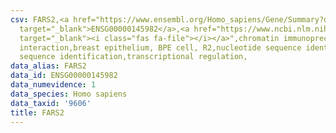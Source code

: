 ```yaml
---
csv: FARS2,<a href="https://www.ensembl.org/Homo_sapiens/Gene/Summary?db=core;g=ENSG00000145982"
  target="_blank">ENSG00000145982</a>,<a href="https://www.ncbi.nlm.nih.gov/pubmed/22863008"
  target="_blank"><i class="fas fa-file"></i></a>",chromatin immunoprecipitation assay,direct
  interaction,breast epithelium, BPE cell, R2,nucleotide sequence identification,nucleotide
  sequence identification,transcriptional regulation,
data_alias: FARS2
data_id: ENSG00000145982
data_numevidence: 1
data_species: Homo sapiens
data_taxid: '9606'
title: FARS2
---
```

